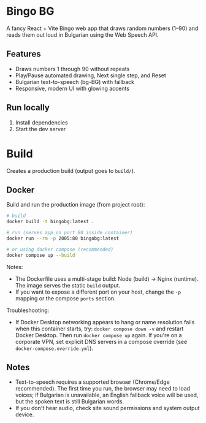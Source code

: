 # Bingo BG

A fancy React + Vite Bingo web app that draws random numbers (1–90) and reads them out loud in Bulgarian using the Web Speech API.

## Features

- Draws numbers 1 through 90 without repeats
- Play/Pause automated drawing, Next single step, and Reset
- Bulgarian text-to-speech (bg-BG) with fallback
- Responsive, modern UI with glowing accents

## Run locally

1. Install dependencies
2. Start the dev server

# Build

Creates a production build (output goes to `build/`).

## Docker

Build and run the production image (from project root):

```bash
# build
docker build -t bingobg:latest .

# run (serves app on port 80 inside container)
docker run --rm -p 2005:80 bingobg:latest

# or using docker compose (recommended)
docker compose up --build
```

Notes:
- The Dockerfile uses a multi-stage build: Node (build) → Nginx (runtime). The image serves the static `build` output.
- If you want to expose a different port on your host, change the `-p` mapping or the compose `ports` section.

Troubleshooting:
- If Docker Desktop networking appears to hang or name resolution fails when this container starts, try: `docker compose down -v` and restart Docker Desktop. Then run `docker compose up` again. If you're on a corporate VPN, set explicit DNS servers in a compose override (see `docker-compose.override.yml`).

## Notes

- Text-to-speech requires a supported browser (Chrome/Edge recommended). The first time you run, the browser may need to load voices; if Bulgarian is unavailable, an English fallback voice will be used, but the spoken text is still Bulgarian words.
- If you don't hear audio, check site sound permissions and system output device.
